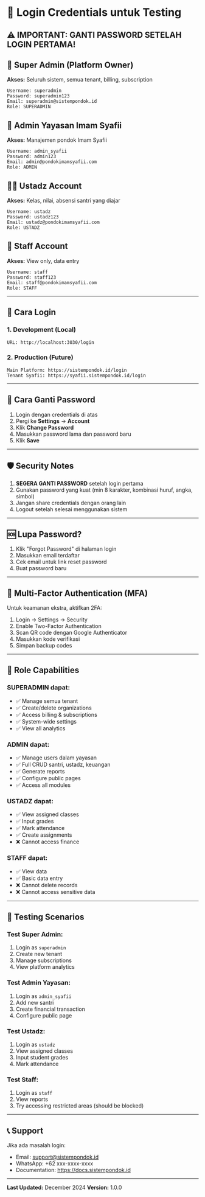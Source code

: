 # 🔐 Login Credentials untuk Testing

## ⚠️ IMPORTANT: GANTI PASSWORD SETELAH LOGIN PERTAMA!

## 🌟 Super Admin (Platform Owner)
**Akses:** Seluruh sistem, semua tenant, billing, subscription
```
Username: superadmin
Password: superadmin123
Email: superadmin@sistempondok.id
Role: SUPERADMIN
```

## 🏫 Admin Yayasan Imam Syafii
**Akses:** Manajemen pondok Imam Syafii
```
Username: admin_syafii
Password: admin123
Email: admin@pondokimamsyafii.com
Role: ADMIN
```

## 👨‍🏫 Ustadz Account
**Akses:** Kelas, nilai, absensi santri yang diajar
```
Username: ustadz
Password: ustadz123
Email: ustadz@pondokimamsyafii.com
Role: USTADZ
```

## 👤 Staff Account
**Akses:** View only, data entry
```
Username: staff
Password: staff123
Email: staff@pondokimamsyafii.com
Role: STAFF
```

---

## 📝 Cara Login

### 1. Development (Local)
```
URL: http://localhost:3030/login
```

### 2. Production (Future)
```
Main Platform: https://sistempondok.id/login
Tenant Syafii: https://syafii.sistempondok.id/login
```

---

## 🔄 Cara Ganti Password

1. Login dengan credentials di atas
2. Pergi ke **Settings** → **Account**
3. Klik **Change Password**
4. Masukkan password lama dan password baru
5. Klik **Save**

---

## 🛡️ Security Notes

1. **SEGERA GANTI PASSWORD** setelah login pertama
2. Gunakan password yang kuat (min 8 karakter, kombinasi huruf, angka, simbol)
3. Jangan share credentials dengan orang lain
4. Logout setelah selesai menggunakan sistem

---

## 🆘 Lupa Password?

1. Klik "Forgot Password" di halaman login
2. Masukkan email terdaftar
3. Cek email untuk link reset password
4. Buat password baru

---

## 📱 Multi-Factor Authentication (MFA)

Untuk keamanan ekstra, aktifkan 2FA:
1. Login → Settings → Security
2. Enable Two-Factor Authentication
3. Scan QR code dengan Google Authenticator
4. Masukkan kode verifikasi
5. Simpan backup codes

---

## 🎯 Role Capabilities

### SUPERADMIN dapat:
- ✅ Manage semua tenant
- ✅ Create/delete organizations
- ✅ Access billing & subscriptions
- ✅ System-wide settings
- ✅ View all analytics

### ADMIN dapat:
- ✅ Manage users dalam yayasan
- ✅ Full CRUD santri, ustadz, keuangan
- ✅ Generate reports
- ✅ Configure public pages
- ✅ Access all modules

### USTADZ dapat:
- ✅ View assigned classes
- ✅ Input grades
- ✅ Mark attendance
- ✅ Create assignments
- ❌ Cannot access finance

### STAFF dapat:
- ✅ View data
- ✅ Basic data entry
- ❌ Cannot delete records
- ❌ Cannot access sensitive data

---

## 🚀 Testing Scenarios

### Test Super Admin:
1. Login as `superadmin`
2. Create new tenant
3. Manage subscriptions
4. View platform analytics

### Test Admin Yayasan:
1. Login as `admin_syafii`
2. Add new santri
3. Create financial transaction
4. Configure public page

### Test Ustadz:
1. Login as `ustadz`
2. View assigned classes
3. Input student grades
4. Mark attendance

### Test Staff:
1. Login as `staff`
2. View reports
3. Try accessing restricted areas (should be blocked)

---

## 📞 Support

Jika ada masalah login:
- Email: support@sistempondok.id
- WhatsApp: +62 xxx-xxxx-xxxx
- Documentation: https://docs.sistempondok.id

---

**Last Updated:** December 2024
**Version:** 1.0.0
